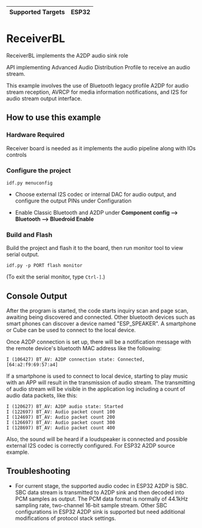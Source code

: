 | Supported Targets | ESP32 |
| ----------------- | ----- |

ReceiverBL
======================

ReceiverBL implements the A2DP audio sink role

API implementing Advanced Audio Distribution Profile to receive an audio stream.

This example involves the use of Bluetooth legacy profile A2DP for audio stream reception, AVRCP for media information notifications, and I2S for audio stream output interface.

## How to use this example

### Hardware Required

Receiver board is needed as it implements the audio pipeline along with IOs controls

### Configure the project

```
idf.py menuconfig
```

* Choose external I2S codec or internal DAC for audio output, and configure the output PINs under Configuration

* Enable Classic Bluetooth and A2DP under **Component config --> Bluetooth --> Bluedroid Enable**

### Build and Flash

Build the project and flash it to the board, then run monitor tool to view serial output.

```
idf.py -p PORT flash monitor
```

(To exit the serial monitor, type ``Ctrl-]``.)

## Console Output

After the program is started, the code starts inquiry scan and page scan, awaiting being discovered and connected. Other bluetooth devices such as smart phones can discover a device named "ESP_SPEAKER". A smartphone or Cube can be used to connect to the local device.

Once A2DP connection is set up, there will be a notification message with the remote device's bluetooth MAC address like the following:

```
I (106427) BT_AV: A2DP connection state: Connected, [64:a2:f9:69:57:a4]
```

If a smartphone is used to connect to local device, starting to play music with an APP will result in the transmission of audio stream. The transmitting of audio stream will be visible in the application log including a count of audio data packets, like this:

```
I (120627) BT_AV: A2DP audio state: Started
I (122697) BT_AV: Audio packet count 100
I (124697) BT_AV: Audio packet count 200
I (126697) BT_AV: Audio packet count 300
I (128697) BT_AV: Audio packet count 400

```

Also, the sound will be heard if a loudspeaker is connected and possible external I2S codec is correctly configured. For ESP32 A2DP source example.

## Troubleshooting
* For current stage, the supported audio codec in ESP32 A2DP is SBC. SBC data stream is transmitted to A2DP sink and then decoded into PCM samples as output. The PCM data format is normally of 44.1kHz sampling rate, two-channel 16-bit sample stream. Other SBC configurations in ESP32 A2DP sink is supported but need additional modifications of protocol stack settings.